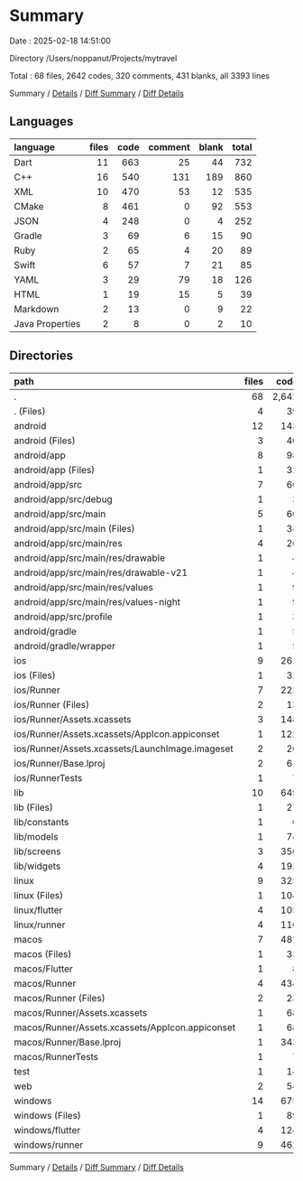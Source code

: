 # Summary

Date : 2025-02-18 14:51:00

Directory /Users/noppanut/Projects/mytravel

Total : 68 files,  2642 codes, 320 comments, 431 blanks, all 3393 lines

Summary / [Details](details.md) / [Diff Summary](diff.md) / [Diff Details](diff-details.md)

## Languages
| language | files | code | comment | blank | total |
| :--- | ---: | ---: | ---: | ---: | ---: |
| Dart | 11 | 663 | 25 | 44 | 732 |
| C++ | 16 | 540 | 131 | 189 | 860 |
| XML | 10 | 470 | 53 | 12 | 535 |
| CMake | 8 | 461 | 0 | 92 | 553 |
| JSON | 4 | 248 | 0 | 4 | 252 |
| Gradle | 3 | 69 | 6 | 15 | 90 |
| Ruby | 2 | 65 | 4 | 20 | 89 |
| Swift | 6 | 57 | 7 | 21 | 85 |
| YAML | 3 | 29 | 79 | 18 | 126 |
| HTML | 1 | 19 | 15 | 5 | 39 |
| Markdown | 2 | 13 | 0 | 9 | 22 |
| Java Properties | 2 | 8 | 0 | 2 | 10 |

## Directories
| path | files | code | comment | blank | total |
| :--- | ---: | ---: | ---: | ---: | ---: |
| . | 68 | 2,642 | 320 | 431 | 3,393 |
| . (Files) | 4 | 39 | 79 | 25 | 143 |
| android | 12 | 143 | 57 | 26 | 226 |
| android (Files) | 3 | 40 | 0 | 9 | 49 |
| android/app | 8 | 98 | 57 | 16 | 171 |
| android/app (Files) | 1 | 32 | 6 | 7 | 45 |
| android/app/src | 7 | 66 | 51 | 9 | 126 |
| android/app/src/debug | 1 | 3 | 4 | 1 | 8 |
| android/app/src/main | 5 | 60 | 43 | 7 | 110 |
| android/app/src/main (Files) | 1 | 34 | 11 | 1 | 46 |
| android/app/src/main/res | 4 | 26 | 32 | 6 | 64 |
| android/app/src/main/res/drawable | 1 | 4 | 7 | 2 | 13 |
| android/app/src/main/res/drawable-v21 | 1 | 4 | 7 | 2 | 13 |
| android/app/src/main/res/values | 1 | 9 | 9 | 1 | 19 |
| android/app/src/main/res/values-night | 1 | 9 | 9 | 1 | 19 |
| android/app/src/profile | 1 | 3 | 4 | 1 | 8 |
| android/gradle | 1 | 5 | 0 | 1 | 6 |
| android/gradle/wrapper | 1 | 5 | 0 | 1 | 6 |
| ios | 9 | 261 | 7 | 23 | 291 |
| ios (Files) | 1 | 32 | 3 | 10 | 45 |
| ios/Runner | 7 | 222 | 2 | 9 | 233 |
| ios/Runner (Files) | 2 | 13 | 0 | 3 | 16 |
| ios/Runner/Assets.xcassets | 3 | 148 | 0 | 4 | 152 |
| ios/Runner/Assets.xcassets/AppIcon.appiconset | 1 | 122 | 0 | 1 | 123 |
| ios/Runner/Assets.xcassets/LaunchImage.imageset | 2 | 26 | 0 | 3 | 29 |
| ios/Runner/Base.lproj | 2 | 61 | 2 | 2 | 65 |
| ios/RunnerTests | 1 | 7 | 2 | 4 | 13 |
| lib | 10 | 649 | 15 | 37 | 701 |
| lib (Files) | 1 | 27 | 0 | 5 | 32 |
| lib/constants | 1 | 6 | 0 | 3 | 9 |
| lib/models | 1 | 74 | 0 | 3 | 77 |
| lib/screens | 3 | 350 | 7 | 13 | 370 |
| lib/widgets | 4 | 192 | 8 | 13 | 213 |
| linux | 9 | 325 | 37 | 92 | 454 |
| linux (Files) | 1 | 104 | 0 | 25 | 129 |
| linux/flutter | 4 | 105 | 9 | 27 | 141 |
| linux/runner | 4 | 116 | 28 | 40 | 184 |
| macos | 7 | 482 | 6 | 27 | 515 |
| macos (Files) | 1 | 33 | 1 | 10 | 44 |
| macos/Flutter | 1 | 8 | 3 | 4 | 15 |
| macos/Runner | 4 | 434 | 0 | 9 | 443 |
| macos/Runner (Files) | 2 | 23 | 0 | 7 | 30 |
| macos/Runner/Assets.xcassets | 1 | 68 | 0 | 1 | 69 |
| macos/Runner/Assets.xcassets/AppIcon.appiconset | 1 | 68 | 0 | 1 | 69 |
| macos/Runner/Base.lproj | 1 | 343 | 0 | 1 | 344 |
| macos/RunnerTests | 1 | 7 | 2 | 4 | 13 |
| test | 1 | 14 | 10 | 7 | 31 |
| web | 2 | 54 | 15 | 6 | 75 |
| windows | 14 | 675 | 94 | 188 | 957 |
| windows (Files) | 1 | 89 | 0 | 20 | 109 |
| windows/flutter | 4 | 124 | 9 | 29 | 162 |
| windows/runner | 9 | 462 | 85 | 139 | 686 |

Summary / [Details](details.md) / [Diff Summary](diff.md) / [Diff Details](diff-details.md)